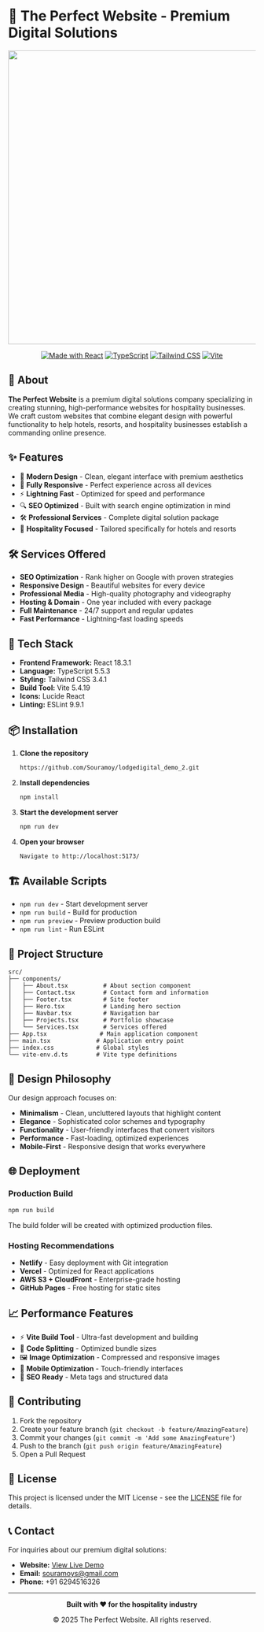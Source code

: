# 🏨 The Perfect Website - Premium Digital Solutions

<div align="center">
  <img width="1358" height="597" alt="image" src="https://github.com/user-attachments/assets/b24d66ca-f5f9-4977-a4f9-0e16c2138bd3" />

</div>

<div align="center">
  
  [![Made with React](https://img.shields.io/badge/Made%20with-React-61DAFB?style=for-the-badge&logo=react)](https://reactjs.org/)
  [![TypeScript](https://img.shields.io/badge/TypeScript-007ACC?style=for-the-badge&logo=typescript&logoColor=white)](https://www.typescriptlang.org/)
  [![Tailwind CSS](https://img.shields.io/badge/Tailwind_CSS-38B2AC?style=for-the-badge&logo=tailwind-css&logoColor=white)](https://tailwindcss.com/)
  [![Vite](https://img.shields.io/badge/Vite-646CFF?style=for-the-badge&logo=vite&logoColor=white)](https://vitejs.dev/)

</div>

## 🌟 About

**The Perfect Website** is a premium digital solutions company specializing in creating stunning, high-performance websites for hospitality businesses. We craft custom websites that combine elegant design with powerful functionality to help hotels, resorts, and hospitality businesses establish a commanding online presence.

## ✨ Features

- 🎨 **Modern Design** - Clean, elegant interface with premium aesthetics
- 📱 **Fully Responsive** - Perfect experience across all devices
- ⚡ **Lightning Fast** - Optimized for speed and performance
- 🔍 **SEO Optimized** - Built with search engine optimization in mind
- 🛠️ **Professional Services** - Complete digital solution package
- 🏨 **Hospitality Focused** - Tailored specifically for hotels and resorts

## 🛠️ Services Offered

- **SEO Optimization** - Rank higher on Google with proven strategies
- **Responsive Design** - Beautiful websites for every device
- **Professional Media** - High-quality photography and videography
- **Hosting & Domain** - One year included with every package
- **Full Maintenance** - 24/7 support and regular updates
- **Fast Performance** - Lightning-fast loading speeds

## 🚀 Tech Stack

- **Frontend Framework:** React 18.3.1
- **Language:** TypeScript 5.5.3
- **Styling:** Tailwind CSS 3.4.1
- **Build Tool:** Vite 5.4.19
- **Icons:** Lucide React
- **Linting:** ESLint 9.9.1

## 📦 Installation

1. **Clone the repository**
   ```bash
   https://github.com/Souramoy/lodgedigital_demo_2.git
   ```

2. **Install dependencies**
   ```bash
   npm install
   ```

3. **Start the development server**
   ```bash
   npm run dev
   ```

4. **Open your browser**
   ```
   Navigate to http://localhost:5173/
   ```

## 🏗️ Available Scripts

- `npm run dev` - Start development server
- `npm run build` - Build for production
- `npm run preview` - Preview production build
- `npm run lint` - Run ESLint

## 📁 Project Structure

```
src/
├── components/
│   ├── About.tsx          # About section component
│   ├── Contact.tsx        # Contact form and information
│   ├── Footer.tsx         # Site footer
│   ├── Hero.tsx           # Landing hero section
│   ├── Navbar.tsx         # Navigation bar
│   ├── Projects.tsx       # Portfolio showcase
│   └── Services.tsx       # Services offered
├── App.tsx               # Main application component
├── main.tsx             # Application entry point
├── index.css            # Global styles
└── vite-env.d.ts        # Vite type definitions
```

## 🎨 Design Philosophy

Our design approach focuses on:

- **Minimalism** - Clean, uncluttered layouts that highlight content
- **Elegance** - Sophisticated color schemes and typography
- **Functionality** - User-friendly interfaces that convert visitors
- **Performance** - Fast-loading, optimized experiences
- **Mobile-First** - Responsive design that works everywhere

## 🌐 Deployment

### Production Build
```bash
npm run build
```

The build folder will be created with optimized production files.

### Hosting Recommendations
- **Netlify** - Easy deployment with Git integration
- **Vercel** - Optimized for React applications
- **AWS S3 + CloudFront** - Enterprise-grade hosting
- **GitHub Pages** - Free hosting for static sites

## 📈 Performance Features

- ⚡ **Vite Build Tool** - Ultra-fast development and building
- 🎯 **Code Splitting** - Optimized bundle sizes
- 🖼️ **Image Optimization** - Compressed and responsive images
- 📱 **Mobile Optimization** - Touch-friendly interfaces
- 🔧 **SEO Ready** - Meta tags and structured data

## 🤝 Contributing

1. Fork the repository
2. Create your feature branch (`git checkout -b feature/AmazingFeature`)
3. Commit your changes (`git commit -m 'Add some AmazingFeature'`)
4. Push to the branch (`git push origin feature/AmazingFeature`)
5. Open a Pull Request

## 📝 License

This project is licensed under the MIT License - see the [LICENSE](LICENSE) file for details.

## 📞 Contact

For inquiries about our premium digital solutions:

- **Website:** [View Live Demo](https://lodgedigital-demo-2.vercel.app/)
- **Email:** souramoys@gmail.com
- **Phone:** +91 6294516326

---

<div align="center">
  <p><strong>Built with ❤️ for the hospitality industry</strong></p>
  <p>© 2025 The Perfect Website. All rights reserved.</p>
</div>

